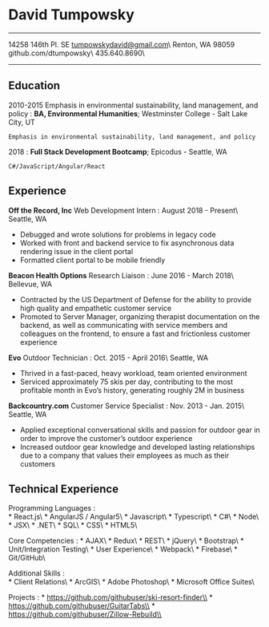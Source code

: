 David Tumpowsky
============

-------------------     ----------------------------
14258 146th Pl. SE          tumpowskydavid@gmail.com\\
Renton, WA 98059               github.com/dtumpowsky\\
                                        435.640.8690\\
-------------------     ----------------------------

Education
---------

2010-2015
Emphasis in environmental sustainability, land management, and policy
:   **BA, Environmental Humanities**; Westminster College - Salt Lake City, UT

    Emphasis in environmental sustainability, land management, and policy

2018
:   **Full Stack Development Bootcamp**; Epicodus - Seattle, WA

    C#/JavaScript/Angular/React

Experience
----------

**Off the Record, Inc**
Web Development Intern : August 2018 - Present\\
Seattle, WA

* Debugged and wrote solutions for problems in legacy code
* Worked with front and backend service to fix asynchronous data rendering issue in the client portal
* Formatted client portal to be mobile friendly


**Beacon Health Options**
Research Liaison : June 2016 - March 2018\\
Bellevue, WA

* Contracted by the US Department of Defense for the ability to provide high quality and empathetic customer service
* Promoted to Server Manager, organizing therapist documentation on the backend, as well as communicating with service members and colleagues on the frontend, to ensure a fast and frictionless customer experience


**Evo**
Outdoor Technician : Oct. 2015 - April 2016\\
Seattle, WA

* Thrived in a fast-paced, heavy workload, team oriented environment
* Serviced approximately 75 skis per day, contributing to the most profitable month in Evo’s history, generating roughly 2M in business


**Backcountry.com**
Customer Service Specialist : Nov. 2013 - Jan. 2015\\
Seattle, WA

* Applied exceptional conversational skills and passion for outdoor gear in order to improve the customer’s outdoor experience
* Increased outdoor gear knowledge and developed lasting relationships due to a company that values their employees as much as their customers

Technical Experience
--------------------

Programming Languages
:   
    * React.js\\
    * AngularJS / Angular5\\
    * Javascript\\
    * Typescript\\
    * C#\\
    * Node\\
    * JSX\\
    * .NET\\
    * SQL\\
    * CSS\\
    * HTML5\\

Core Competencies
:
    * AJAX\\
    * Redux\\
    * REST\\
    * jQuery\\
    * Bootstrap\\
    * Unit/Integration Testing\\
    * User Experience\\
    * Webpack\\
    * Firebase\\
    * Git/GitHub\\

Additional Skills
:   
    * Client Relations\\
    * ArcGIS\\
    * Adobe Photoshop\\
    * Microsoft Office Suites\\

Projects
:
    * https://github.com/githubuser/ski-resort-finder\\
    * https://github.com/githubuser/GuitarTabs\\
    * https://github.com/githubuser/Zillow-Rebuild\\
